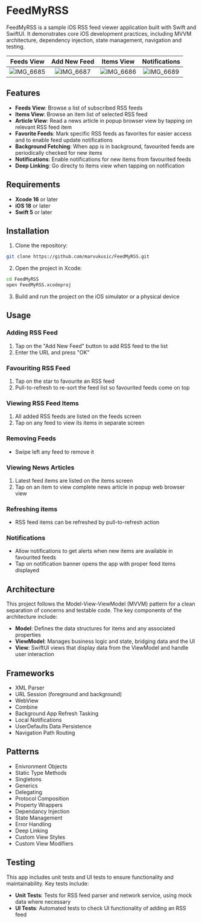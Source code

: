# FeedMyRSS

FeedMyRSS is a sample iOS RSS feed viewer application built with Swift and SwiftUI. It demonstrates core iOS development practices, including MVVM architecture, dependency injection, state management, navigation and testing.

| Feeds View | Add New Feed | Items View | Notifications |
| :-: | :-: | :-: | :-: |
|![IMG_6685](https://github.com/user-attachments/assets/e7eebb69-2cbf-4284-87ef-19301cf7b3a1)|![IMG_6687](https://github.com/user-attachments/assets/6c8daf87-c066-4d3b-83fc-74ddedb11625)|![IMG_6686](https://github.com/user-attachments/assets/0b885d0b-d217-4dfe-b532-15211f111296)|![IMG_6689](https://github.com/user-attachments/assets/799f86d6-a6c3-47bc-b96e-d7b3fcfcf49c)| 


## Features

- **Feeds View**: Browse a list of subscribed RSS feeds
- **Items View**: Browse an item list of selected RSS feed
- **Article View**: Read a news article in popup browser view by tapping on relevant RSS feed item
- **Favorite Feeds**: Mark specific RSS feeds as favorites for easier access and to enable feed update notifications
- **Background Fetching**: When app is in background, favourited feeds are periodically checked for new items
- **Notifications**: Enable notifications for new items from favourited feeds
- **Deep Linking**: Go directy to items view when tapping on notification


## Requirements

- **Xcode 16** or later
- **iOS 18** or later
- **Swift 5** or later

## Installation

1. Clone the repository:

```bash
git clone https://github.com/marvukusic/FeedMyRSS.git
```

2. Open the project in Xcode:

```bash
cd FeedMyRSS
open FeedMyRSS.xcodeproj
```

3. Build and run the project on the iOS simulator or a physical device

## Usage
### Adding RSS Feed
1. Tap on the "Add New Feed" button to add RSS feed to the list
2. Enter the URL and press "OK"
### Favouriting RSS Feed
1. Tap on the star to favourite an RSS feed
2. Pull-to-refresh to re-sort the feed list so favourited feeds come on top
### Viewing RSS Feed Items 
1. All added RSS feeds are listed on the feeds screen
2. Tap on any feed to view its items in separate screen
### Removing Feeds
- Swipe left any feed to remove it
### Viewing News Articles 
1. Latest feed items are listed on the items screen
2. Tap on an item to view complete news article in popup web browser view
### Refreshing items
- RSS feed items can be refreshed by pull-to-refresh action
### Notifications
- Allow notifications to get alerts when new items are available in favourited feeds
- Tap on notification banner opens the app with proper feed items displayed

## Architecture
This project follows the Model-View-ViewModel (MVVM) pattern for a clean separation of concerns and testable code. 
The key components of the architecture include:

- **Model**: Defines the data structures for items and any associated properties
- **ViewModel**: Manages business logic and state, bridging data and the UI
- **View**: SwiftUI views that display data from the ViewModel and handle user interaction

## Frameworks
- XML Parser
- URL Session (foreground and background)
- WebView
- Combine
- Background App Refresh Tasking
- Local Notifications
- UserDefaults Data Persistence
- Navigation Path Routing

## Patterns
- Enivronment Objects
- Static Type Methods
- Singletons
- Generics
- Delegating
- Protocol Composition
- Property Wrappers
- Dependancy Injection
- State Management
- Error Handling
- Deep Linking
- Custom View Styles
- Custom View Modifiers

## Testing
This app includes unit tests and UI tests to ensure functionality and maintainability. Key tests include:

- **Unit Tests**: Tests for RSS feed parser and network service, using mock data where necessary
- **UI Tests**: Automated tests to check UI functionality of adding an RSS feed
